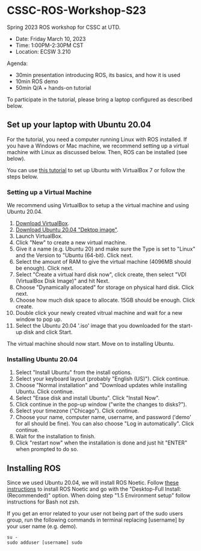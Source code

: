 # CSSC-ROS-Workshop-S23
Spring 2023 ROS workshop for CSSC at UTD.
- Date: Friday March 10, 2023
- Time: 1:00PM-2:30PM CST
- Location: ECSW 3.210

Agenda: 
- 30min presentation introducing ROS, its basics, and how it is used
- 10min ROS demo
- 50min Q/A + hands-on tutorial 

To participate in the tutorial, please bring a laptop configured as described below.

## Set up your laptop with Ubuntu 20.04
For the tutorial, you need a computer running Linux with ROS installed. If you have a Windows or Mac machine, we recommend setting up a virtual machine with Linux as discussed below. Then, ROS can be installed (see below).

You can use [this tutorial](https://ubuntu.com/tutorials/how-to-run-ubuntu-desktop-on-a-virtual-machine-using-virtualbox#1-overview) to set up Ubuntu with VirtualBox 7 or follow the steps below.

### Setting up a Virtual Machine
We recommend using VirtualBox to setup a the virtual machine and using Ubuntu 20.04. 
1. [Download VirtualBox](https://www.virtualbox.org/).
2. [Download Ubuntu 20.04 "Dektop image"](https://releases.ubuntu.com/focal/).
3. Launch VirtualBox.
4. Click "New" to create a new virtual machine.
5. Give it a name (e.g. Ubuntu 20) and make sure the Type is set to "Linux" and the Version to "Ubuntu (64-bit). Click next.
6. Select the amount of RAM to give the virtual machine (4096MB should be enough). Click next.
7. Select "Create a virtual hard disk now", click create, then select "VDI (VirtualBox Disk Image)" and hit Next.
8. Choose "Dynamically allocated" for storage on physical hard disk. Click next.
9. Choose how much disk space to allocate. 15GB should be enough. Click create.
10. Double click your newly created vitrual machine and wait for a new window to pop up.
11. Select the Ubuntu 20.04 '.iso' image that you downloaded for the start-up disk and click Start.

The virtual machine should now start. Move on to installing Ubuntu.

### Installing Ubuntu 20.04
1. Select "Install Ubuntu" from the install options.
2. Select your keyboard layout (probably "English (US)"). Click continue.
3. Choose "Normal installation" and "Download updates while installing Ubuntu. Click continue.
4. Select "Erase disk and install Ubuntu". Click "Install Now".
5. Click continue in the pop-up window ("write the changes to disks?").
6. Select your timezone ("Chicago"). Click continue.
7. Choose your name, computer name, username, and password ('demo' for all should be fine). You can also choose "Log in automatically". Click continue.
8. Wait for the installation to finish.
9. Click "restart now" when the installation is done and just hit "ENTER" when prompted to do so.

## Installing ROS
Since we used Ubuntu 20.04, we will install ROS Noetic.
Follow [these instructions](http://wiki.ros.org/noetic/Installation/Ubuntu) to install ROS Noetic and go with the "Desktop-Full Install: (Recommended)" option. When doing step "1.5 Environment setup" follow instructions for Bash not zsh. 

If you get an error related to your user not being part of the sudo users group, run the following commands in terminal replacing [username] by your user name (e.g. demo).
```
su -
sudo adduser [username] sudo
```



















